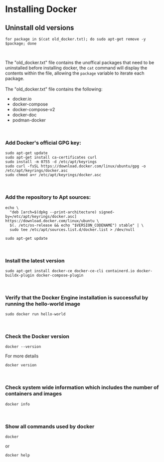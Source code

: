 # Installing Docker


## Uninstall old versions
```
for package in $(cat old_docker.txt); do sudo apt-get remove -y $package; done
```

<br>

The "old_docker.txt" file contains the unoffical packages that need to be uninstalled before installing docker, the `cat` command will display the contents within the file, allowing the `package` variable to iterate each package.
<br>
<br>
The "old_docker.txt" file contains the following:

- docker.io
- docker-compose
- docker-compose-v2
- docker-doc
- podman-docker

<br>

### Add Docker's official GPG key:
```
sudo apt-get update
sudo apt-get install ca-certificates curl
sudo install -m 0755 -d /etc/apt/keyrings
sudo curl -fsSL https://download.docker.com/linux/ubuntu/gpg -o /etc/apt/keyrings/docker.asc
sudo chmod a+r /etc/apt/keyrings/docker.asc
```

<br>

### Add the repository to Apt sources:
```
echo \
  "deb [arch=$(dpkg --print-architecture) signed-by=/etc/apt/keyrings/docker.asc] https://download.docker.com/linux/ubuntu \
  $(. /etc/os-release && echo "$VERSION_CODENAME") stable" | \
  sudo tee /etc/apt/sources.list.d/docker.list > /dev/null

sudo apt-get update
```

<br>

### Install the latest version
```
sudo apt-get install docker-ce docker-ce-cli containerd.io docker-buildx-plugin docker-compose-plugin
```

<br>

### Verify that the Docker Engine installation is successful by running the hello-world image
```
sudo docker run hello-world
```

<br>

### Check the Docker version
```
docker --version
```

For more details
```
docker version
```

<br>

### Check system wide information which includes the number of containers and images
```
docker info
```

<br>

### Show all commands used by docker
```
docker
```
or
```
docker help
```
